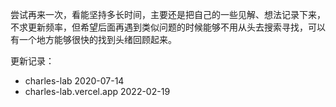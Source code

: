尝试再来一次，看能坚持多长时间，主要还是把自己的一些见解、想法记录下来，不求更新频率，但希望后面再遇到类似问题的时候能够不用从头去搜索寻找，可以有一个地方能够很快的找到头绪回顾起来。


更新记录：
- charles-lab 2020-07-14
- charles-lab.vercel.app 2022-02-19
